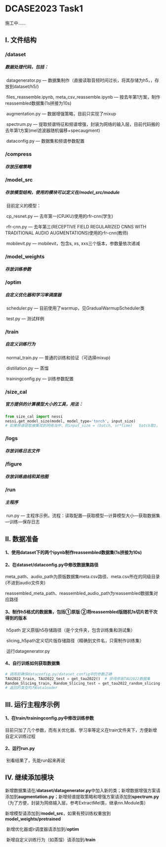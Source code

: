 # DCASE2023 Task1

施工中……



## I. 文件结构

### /dataset

##### 		数据处理代码，包括：

​	datagenerator.py  —  数据集制作（直接读取音频时间过长，将其存储为h5，，存放到dataset/h5/)

​	files_reassemble.ipynb,  meta_csv_reassemble.ipynb — 按去年第1方案，制作reassembled数据集(1s拼接为10s)

​	augmentation.py — 数据增强策略，目前只实现了mixup

​    spectrum.py — 提取频谱特征和频谱增强，封装为网络的输入层，目前代码搬的去年第1方案(mel滤波器随机偏移+specaugment)

​    dataconfig.py  —  数据集和频谱参数配置

### /compress 

##### 			存放压缩策略

### /model_src

##### 		存放模型结构，使用的模块可以定义在/model_src/module

​	目前定义的模型：

​	cp_resnet.py — 去年第一(CPJKU)使用的rfr-cnn(学生)

​	rfr-cnn.py — 去年第三(RECEPTIVE FIELD REGULARIZED CNNS WITH TRADITIONAL AUDIO AUGMENTATIONS)使用的rfr-cnn(教师)

​	mobilevit.py — mobilevit，包含s, xs, xxs三个版本，参数量依次递减

### /model_weights

  ##### 				存放训练参数

### /optim

  ##### 				自定义优化器和学习率调度器

​	scheduler.py — 目前使用了warmup，见GradualWarmupScheduler类

​	test.py — 测试样例

### /train

##### 			自定义训练行为

​	normal_train.py — 普通的训练和验证（可选择mixup)

​	distillation.py — 蒸馏

​	trainingconfig.py — 训练参数配置

### /size_cal

##### 官方提供的计算模型大小的工具，用法：

```python
from size_cal import nessi
nessi.get_model_size(model, model_type='torch', input_size)
# 如果频谱提取被集成到网络当中，则input_size = (batch, sr*time)   batch取1， sr为采样率， time为音频时长
```

### /logs

##### 		存放训练日志文件

### /figure

##### 	存放训练曲线和其他图

### /run

##### 			主程序

​	run.py — 主程序示例，流程：读取配置—获取模型—计算模型大小—获取数据集—训练—保存日志



## II. 数据准备

#### 1、使用dataset下的两个ipynb制作reassembled数据集(1s拼接为10s)

#### 2、在dataset/dataconfig.py中修改数据集路径

​		meta_path、audio_path为原版数据集meta.csv路径、meta.csv所在的同级目录(不进到audio文件夹)

​		reassembled_meta_path、reassembled_audio_path为reassembled数据集对应路径

#### 3、制作h5格式的数据集，包括①原版  ②将reassembled版随机1s切片若干次得到的版本

​		h5path 定义原版h5存储路径（是个文件夹，包含训练集和测试集）

​		slicing_h5path定义切片版存储路径（精确到文件名，只需制作训练集）

​		运行datagenerator.py

#### 4、自行训练如何获取数据集

```python
# 调用前确保dataconfig.py/dataset_config中的参数正确
TAU2022_train, TAU2022_test = get_tau2022()  # 获得原版TAU2022数据集
Random_Slicing_train, Random_Slicing_test = get_tau2022_random_slicing()  	# 获得切片版TAU2022数据集
# 返回的类型均为Dataloader
```



## III. 运行主程序示例

#### 1、在train/trainingconfig.py中修改训练参数

​	目前只加了几个参数，而有关优化器、学习率等定义在train文件夹下，方便新增自定义训练过程

#### 2、运行run.py

​	别看结果了，先能run起来再说



## IV. 继续添加模块

​	新增数据集请在/**dataset/datagenerator.py**中加入新的类；新增数据增强方案请添加到**augmentation.py**；新增频谱提取策略和增强方案请添加到**spectrum.py**（为了方便，封装为网络输入层，参考ExtractMel类，继承nn.Module类）

​	新增模型请添加到/**model_src**，如果有预训练权重放到**model_weights/pretrained**

​	新增优化器或lr调度器请添加到/**optim**

​	新增自定义训练行为（如蒸馏）请添加到/**train**















